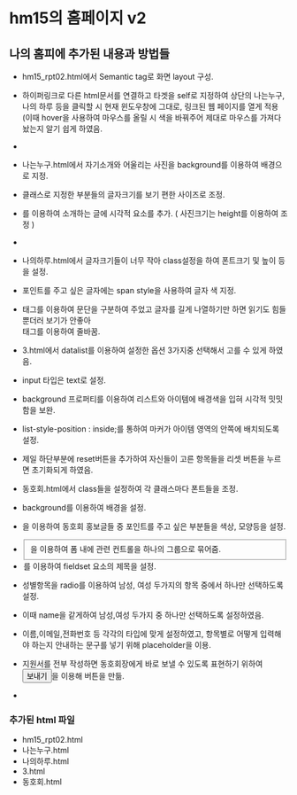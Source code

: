 # hm15의 홈페이지 v2
## 나의 홈피에 추가된 내용과 방법들
- hm15_rpt02.html에서 Semantic tag로 화면 layout 구성.
- 하이퍼링크로 다른 html문서를 연결하고 타겟을 self로 지정하여 상단의 나는누구, 나의 하루 등을 클릭할 시 현재 윈도우창에 그대로, 링크된 웹    페이지를 열게 적용 (이때 hover을 사용하여 마우스를 올릴 시 색을 바꿔주어 제대로 마우스를 가져다 놨는지 알기 쉽게 하였음.
- <audio>를 이용하여 배경음악으로 캐롤송 추가 ( 컨트롤바 및 자동실행, 음악끝날 시 자동루프도 설정)


- 나는누구.html에서 자기소개와 어울리는 사진을 background를 이용하여 배경으로 지정.
- 클래스로 지정한 부분들의 글자크기를 보기 편한 사이즈로 조정.
- <img>를 이용하여 소개하는 글에 시각적 요소를 추가. ( 사진크기는 height를 이용하여 조정 )
- <audio>를 이용하여 배경음악을 추가 ( 컨트롤바 및 자동실행, 음악끝날 시 자동루프도 설정)


- 나의하루.html에서 글자크기들이 너무 작아 class설정을 하여 폰트크기 및 높이 등을 설정.
- 포인트를 주고 싶은 글자에는 span style을 사용하여 글자 색 지정.
- <p>태그를 이용하여 문단을 구분하여 주었고 글자를 길게 나열하기만 하면 읽기도 힘들뿐더러 보기가 안좋아 <br>태그를 이용하여 줄바꿈.


- 3.html에서 datalist를 이용하여 설정한 옵션 3가지중 선택해서 고를 수 있게 하였음.
- input 타입은 text로 설정.
- background 프로퍼티를 이용하여 리스트와 아이템에 배경색을 입혀 시각적 밋밋함을 보완.
- list-style-position : inside;를 통하여 마커가 아이템 영역의 안쪽에 배치되도록 설정.
- 제일 하단부분에 reset버튼을 추가하여 자신들이 고른 항목들을 리셋 버튼을 누르면 초기화되게 하였음.


- 동호회.html에서 class들을 설정하여 각 클래스마다 폰트들을 조정.
- background를 이용하여 배경을 설정.
- <span style="">을 이용하여 동호회 홍보글들 중 포인트를 주고 싶은 부분들을 색상, 모양등을 설정.
- <fieldset>을 이용하여 폼 내에 관련 컨트롤을 하나의 그룹으로 묶어줌.
- <legend>를 이용하여 fieldset 요소의 제목을 설정.
- 성별항목을 radio를 이용하여 남성, 여성 두가지의 항목 중에서 하나만 선택하도록 설정.
- 이때 name을 같게하여 남성,여성 두가지 중 하나만 선택하도록 설정하였음.
- 이름,이메일,전화번호 등 각각의 타입에 맞게 설정하였고, 항목별로 어떻게 입력해야 하는지 안내하는 문구를 넣기 위해 placeholder을 이용.
- 지원서를 전부 작성하면 동호회장에게 바로 보낼 수 있도록 표현하기 위하여 <input type="submit" value="보내기" />을 이용해 버튼을 만듦.
- <audio>를 이용하여 배경음악을 추가 ( 컨트롤바 및 자동실행, 음악끝날 시 자동루프도 설정)
### 추가된 html 파일
- hm15_rpt02.html
- 나는누구.html
- 나의하루.html
- 3.html
- 동호회.html
